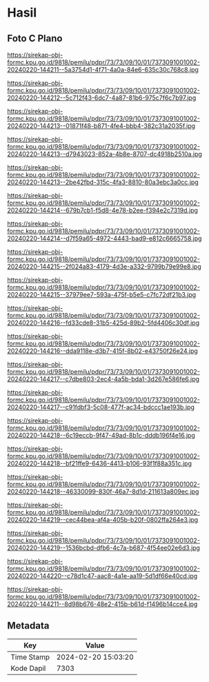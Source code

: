 # Hasil

## Foto C Plano

https://sirekap-obj-formc.kpu.go.id/9818/pemilu/pdpr/73/73/09/10/01/7373091001002-20240220-144211--5a3754d1-4f71-4a0a-84e6-635c30c768c8.jpg

https://sirekap-obj-formc.kpu.go.id/9818/pemilu/pdpr/73/73/09/10/01/7373091001002-20240220-144212--5c712f43-6dc7-4a87-81b6-975c7f6c7b97.jpg

https://sirekap-obj-formc.kpu.go.id/9818/pemilu/pdpr/73/73/09/10/01/7373091001002-20240220-144213--01871f48-b871-4fe4-bbb4-382c31a2035f.jpg

https://sirekap-obj-formc.kpu.go.id/9818/pemilu/pdpr/73/73/09/10/01/7373091001002-20240220-144213--d7943023-852a-4b8e-8707-dc4918b2510a.jpg

https://sirekap-obj-formc.kpu.go.id/9818/pemilu/pdpr/73/73/09/10/01/7373091001002-20240220-144213--2be42fbd-315c-4fa3-8810-80a3ebc3a0cc.jpg

https://sirekap-obj-formc.kpu.go.id/9818/pemilu/pdpr/73/73/09/10/01/7373091001002-20240220-144214--679b7cb1-f5d8-4e78-b2ee-f394e2c7319d.jpg

https://sirekap-obj-formc.kpu.go.id/9818/pemilu/pdpr/73/73/09/10/01/7373091001002-20240220-144214--d7f59a65-4972-4443-bad9-e812c6665758.jpg

https://sirekap-obj-formc.kpu.go.id/9818/pemilu/pdpr/73/73/09/10/01/7373091001002-20240220-144215--2f024a83-4179-4d3e-a332-9799b79e99e8.jpg

https://sirekap-obj-formc.kpu.go.id/9818/pemilu/pdpr/73/73/09/10/01/7373091001002-20240220-144215--37979ee7-593a-475f-b5e5-c7fc72df21b3.jpg

https://sirekap-obj-formc.kpu.go.id/9818/pemilu/pdpr/73/73/09/10/01/7373091001002-20240220-144216--fd33cde8-31b5-425d-89b2-5fd4406c30df.jpg

https://sirekap-obj-formc.kpu.go.id/9818/pemilu/pdpr/73/73/09/10/01/7373091001002-20240220-144216--dda9118e-d3b7-415f-8b02-e43750f26e24.jpg

https://sirekap-obj-formc.kpu.go.id/9818/pemilu/pdpr/73/73/09/10/01/7373091001002-20240220-144217--c7dbe803-2ec4-4a5b-bda1-3d267e586fe6.jpg

https://sirekap-obj-formc.kpu.go.id/9818/pemilu/pdpr/73/73/09/10/01/7373091001002-20240220-144217--c91fdbf3-5c08-477f-ac34-bdccc1ae193b.jpg

https://sirekap-obj-formc.kpu.go.id/9818/pemilu/pdpr/73/73/09/10/01/7373091001002-20240220-144218--6c19eccb-9f47-49ad-8b1c-dddb196f4e16.jpg

https://sirekap-obj-formc.kpu.go.id/9818/pemilu/pdpr/73/73/09/10/01/7373091001002-20240220-144218--bf21ffe9-6436-4413-b106-93f1f88a351c.jpg

https://sirekap-obj-formc.kpu.go.id/9818/pemilu/pdpr/73/73/09/10/01/7373091001002-20240220-144218--46330099-830f-46a7-8d1d-211613a809ec.jpg

https://sirekap-obj-formc.kpu.go.id/9818/pemilu/pdpr/73/73/09/10/01/7373091001002-20240220-144219--cec44bea-af4a-405b-b20f-0802ffa264e3.jpg

https://sirekap-obj-formc.kpu.go.id/9818/pemilu/pdpr/73/73/09/10/01/7373091001002-20240220-144219--1536bcbd-dfb6-4c7a-b687-4f54ee02e6d3.jpg

https://sirekap-obj-formc.kpu.go.id/9818/pemilu/pdpr/73/73/09/10/01/7373091001002-20240220-144220--c78d1c47-aac8-4a1e-aa19-5d1df66e40cd.jpg

https://sirekap-obj-formc.kpu.go.id/9818/pemilu/pdpr/73/73/09/10/01/7373091001002-20240220-144211--8d98b676-48e2-415b-b61d-f1496b14cce4.jpg


## Metadata

| Key        | Value               |
| ---------- | ------------------- |
| Time Stamp | 2024-02-20 15:03:20 |
| Kode Dapil | 7303                |



